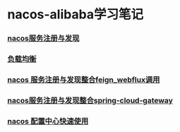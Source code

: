 # nacos-alibaba学习笔记

### [nacos服务注册与发现](JAVA/SpringCloudAlibaba/doc/nacos-provider.md)

### [负载均衡](JAVA/SpringCloudAlibaba/doc/nacos-consumer.md)

### [nacos 服务注册与发现整合feign_webflux调用](JAVA/SpringCloudAlibaba/doc/nacos-consumer.md)

### [nacos服务注册与发现整合spring-cloud-gateway](JAVA/SpringCloudAlibaba/doc/nacos-gateway.md)

### [nacos 配置中心快速使用](JAVA/SpringCloudAlibaba/doc/nacos-config.md)